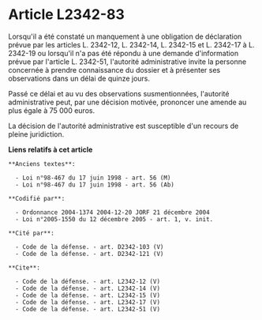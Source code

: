 # Article L2342-83

Lorsqu'il a été constaté un manquement à une obligation de déclaration prévue par les articles L. 2342-12, L. 2342-14, L.
2342-15 et L. 2342-17 à L. 2342-19 ou lorsqu'il n'a pas été répondu à une demande d'information prévue par l'article L.
2342-51, l'autorité administrative invite la personne concernée à prendre connaissance du dossier et à présenter ses
observations dans un délai de quinze jours. 

Passé ce délai et au vu des observations susmentionnées, l'autorité administrative peut, par une décision motivée, prononcer
une amende au plus égale à 75 000 euros. 

La décision de l'autorité administrative est susceptible d'un recours de pleine juridiction.

**Liens relatifs à cet article**

	**Anciens textes**:

	  - Loi n°98-467 du 17 juin 1998 - art. 56 (M)
	  - Loi n°98-467 du 17 juin 1998 - art. 56 (Ab)

	**Codifié par**:

	  - Ordonnance 2004-1374 2004-12-20 JORF 21 décembre 2004
	  - Loi n°2005-1550 du 12 décembre 2005 - art. 1, v. init.

	**Cité par**:

	  - Code de la défense. - art. D2342-103 (V)
	  - Code de la défense. - art. D2342-121 (V)

	**Cite**:

	  - Code de la défense. - art. L2342-12 (V)
	  - Code de la défense. - art. L2342-14 (V)
	  - Code de la défense. - art. L2342-15 (V)
	  - Code de la défense. - art. L2342-17 (V)
	  - Code de la défense. - art. L2342-51 (V)
